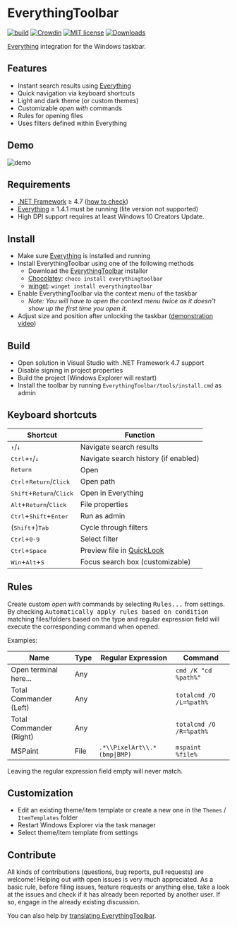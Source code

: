EverythingToolbar
=================

[![build](https://github.com/stnkl/EverythingToolbar/workflows/build/badge.svg)](https://github.com/stnkl/EverythingToolbar/actions)
[![Crowdin](https://badges.crowdin.net/everythingtoolbar/localized.svg)](https://crowdin.com/project/everythingtoolbar)
[![MIT license](https://img.shields.io/badge/license-MIT-blue.svg)](https://github.com/stnkl/EverythingToolbar/blob/master/LICENSE)
[![Downloads](https://img.shields.io/github/downloads/stnkl/EverythingToolbar/total?color=blue)](https://github.com/stnkl/EverythingToolbar/releases/latest)

[Everything](https://www.voidtools.com/) integration for the Windows taskbar.

Features
--------

- Instant search results using [Everything](https://www.voidtools.com/)
- Quick navigation via keyboard shortcuts
- Light and dark theme (or custom themes)
- Customizable *open with* commands
- Rules for opening files
- Uses filters defined within Everything

Demo
----

![demo](https://user-images.githubusercontent.com/17520641/102723553-04d88f00-4309-11eb-834f-d20c1ce14a67.gif)

Requirements
------------

- [.NET Framework](https://dotnet.microsoft.com/download/dotnet-framework) &ge; 4.7 ([how to check](https://user-images.githubusercontent.com/14129585/104021832-ff36e080-5206-11eb-9f5f-10e4381992f9.jpg))
- [Everything](https://www.voidtools.com/) &ge; 1.4.1 must be running (lite version not supported)
- High DPI support requires at least Windows 10 Creators Update.

Install
-------
- Make sure [Everything](https://www.voidtools.com) is installed and running
- Install EverythingToolbar using one of the following methods
  - Download the [EverythingToolbar](https://github.com/stnkl/EverythingToolbar/releases) installer
  - [Chocolatey](https://chocolatey.org/): `choco install everythingtoolbar`
  - [winget](https://github.com/microsoft/winget-cli/): `winget install everythingtoolbar`
- Enable EverythingToolbar via the context menu of the taskbar
  - *Note: You will have to open the context menu twice as it doesn't show up the first time you open it.*
- Adjust size and position after unlocking the taskbar ([demonstration video](https://user-images.githubusercontent.com/17520641/107118574-19a1bf80-6882-11eb-843a-7e854e5d0684.gif))

Build
-----

- Open solution in Visual Studio with .NET Framework 4.7 support
- Disable signing in project properties
- Build the project (Windows Explorer will restart)
- Install the toolbar by running `EverythingToolbar/tools/install.cmd` as admin

Keyboard shortcuts
------------------

| Shortcut                                              | Function                             |
|-------------------------------------------------------|--------------------------------------|
| <kbd>&#8593;</kbd>/<kbd>&#8595;</kbd>                 | Navigate search results              |
| <kbd>Ctrl</kbd>+<kbd>&#8593;</kbd>/<kbd>&#8595;</kbd> | Navigate search history (if enabled) |
| <kbd>Return</kbd>                                     | Open                                 |
| <kbd>Ctrl</kbd>+<kbd>Return</kbd>/<kbd>Click</kbd>    | Open path                            |
| <kbd>Shift</kbd>+<kbd>Return</kbd>/<kbd>Click</kbd>   | Open in Everything                   |
| <kbd>Alt</kbd>+<kbd>Return</kbd>/<kbd>Click</kbd>     | File properties                      |
| <kbd>Ctrl</kbd>+<kbd>Shift</kbd>+<kbd>Enter</kbd>     | Run as admin                         |
| (<kbd>Shift</kbd>+)<kbd>Tab</kbd>                     | Cycle through filters                |
| <kbd>Ctrl</kbd>+<kbd>0-9</kbd>                        | Select filter                        |
| <kbd>Ctrl</kbd>+<kbd>Space</kbd>                      | Preview file in [QuickLook](https://github.com/QL-Win/QuickLook) |
| <kbd>Win</kbd>+<kbd>Alt</kbd>+<kbd>S</kbd>            | Focus search box (customizable)      |

Rules
-----

Create custom *open with* commands by selecting <kbd>Rules...</kbd> from settings. By checking <kbd>Automatically apply rules based on condition</kbd> matching files/folders based on the type and regular expression field will execute the corresponding command when opened.

Examples:

| Name                     | Type | Regular Expression           | Command                 |
|--------------------------|------|------------------------------|-------------------------|
| Open terminal here...    | Any  |                              | `cmd /K "cd %path%"`    |
| Total Commander (Left)   | Any  |                              | `totalcmd /O /L=%path%` |
| Total Commander (Right)  | Any  |                              | `totalcmd /O /R=%path%` |
| MSPaint                  | File | `.*\\PixelArt\\.*(bmp\|BMP)` | `mspaint %file%`        |

Leaving the regular expression field empty will never match.

Customization
-------------

- Edit an existing theme/item template or create a new one in the `Themes` / `ItemTemplates` folder
- Restart Windows Explorer via the task manager
- Select theme/item template from settings

Contribute
----------

All kinds of contributions (questions, bug reports, pull requests) are welcome! Helping out with open issues is very much appreciated. As a basic rule, before filing issues, feature requests or anything else, take a look at the issues and check if it has already been reported by another user. If so, engage in the already existing discussion.

You can also help by [translating EverythingToolbar](https://crowdin.com/project/everythingtoolbar).
